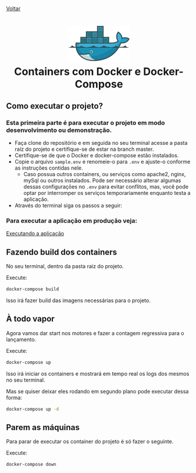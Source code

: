 [Voltar](https://github.com/WernerLuiz92/E-Commerce_BookStore__V2#3-executando-os-conteiners-da-aplica%C3%A7%C3%A3o)

<h1 align="center">
    <img alt="Docker" src="../img/docker.png" height="100px" />
    <br>Containers com Docker e Docker-Compose
</h1>

## Como executar o projeto?

  ### Esta primeira parte é para executar o projeto em modo desenvolvimento ou demonstração.
 - Faça clone do repositório e em seguida no seu terminal acesse a pasta raíz do projeto e certifique-se de estar na branch master.
 - Certifique-se de que o Docker e docker-compose estão instalados.
 - Copie o arquivo `sample.env` e renomeie-o para `.env` e ajuste-o conforme as instruções contidas nele.
   - Caso possua outros containers, ou serviços como apache2, nginx, mySql ou outros instalados. Pode ser necessário alterar algumas dessas configurações no  `.env` para evitar conflitos, mas, você pode optar por interromper os serviços temporariamente enquanto testa a aplicação.
 - Através do terminal siga os passos a seguir:

  ### Para executar a aplicação em produção veja:

  [Executando a aplicação](https://github.com/WernerLuiz92/E-Commerce_BookStore__V2/blob/main/README.md#5-executando-a-aplica%C3%A7%C3%A3o)

## Fazendo build dos containers

No seu terminal, dentro da pasta raiz do projeto.

Execute:

```sh
docker-compose build
```

Isso irá fazer build das imagens necessárias para o projeto.

## À todo vapor

Agora vamos dar start nos motores e fazer a contagem regressiva para o lançamento.

Execute:

```sh
docker-compose up
```

Isso irá iniciar os containers e mostrará em tempo real os logs dos mesmos no seu terminal.

Mas se quiser deixar eles rodando em segundo plano pode executar dessa forma:
```sh
docker-compose up -d
```

## Parem as máquinas

Para parar de executar os container do projeto é só fazer o seguinte.

Execute:

```sh
docker-compose down
```
